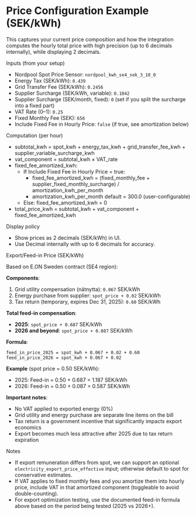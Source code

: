 # Price Configuration Example (SEK/kWh)

This captures your current price composition and how the integration computes the hourly total price with high precision (up to 6 decimals internally), while displaying 2 decimals.

Inputs (from your setup)
- Nordpool Spot Price Sensor: `nordpool_kwh_se4_sek_3_10_0`
- Energy Tax (SEK/kWh): `0.439`
- Grid Transfer Fee (SEK/kWh): `0.2456`
- Supplier Surcharge (SEK/kWh, variable): `0.1042`
- Supplier Surcharge (SEK/month, fixed): `0` (set if you split the surcharge into a fixed part)
- VAT Rate (0–1): `0.25`
- Fixed Monthly Fee (SEK): `656`
- Include Fixed Fee in Hourly Price: `false` (if true, see amortization below)

Computation (per hour)
- subtotal_kwh = spot_kwh + energy_tax_kwh + grid_transfer_fee_kwh + supplier_variable_surcharge_kwh
- vat_component = subtotal_kwh × VAT_rate
- fixed_fee_amortized_kwh:
  - If Include Fixed Fee in Hourly Price = true:
    - fixed_fee_amortized_kwh = (fixed_monthly_fee + supplier_fixed_monthly_surcharge) / amortization_kwh_per_month
    - amortization_kwh_per_month default = 300.0 (user-configurable)
  - Else: fixed_fee_amortized_kwh = 0
- total_price_kwh = subtotal_kwh + vat_component + fixed_fee_amortized_kwh

Display policy
- Show prices as 2 decimals (SEK/kWh) in UI.
- Use Decimal internally with up to 6 decimals for accuracy.

Export/Feed-in Price (SEK/kWh)

Based on E.ON Sweden contract (SE4 region):

**Components**:
1. Grid utility compensation (nätnytta): `0.067` SEK/kWh
2. Energy purchase from supplier: `spot_price + 0.02` SEK/kWh
3. Tax return (temporary, expires Dec 31, 2025): `0.60` SEK/kWh

**Total feed-in compensation**:
- **2025**: `spot_price + 0.687` SEK/kWh
- **2026 and beyond**: `spot_price + 0.087` SEK/kWh

**Formula**:
```
feed_in_price_2025 = spot_kwh + 0.067 + 0.02 + 0.60
feed_in_price_2026 = spot_kwh + 0.067 + 0.02
```

**Example** (spot price = 0.50 SEK/kWh):
- 2025: Feed-in = 0.50 + 0.687 = 1.187 SEK/kWh
- 2026: Feed-in = 0.50 + 0.087 = 0.587 SEK/kWh

**Important notes**:
- No VAT applied to exported energy (0%)
- Grid utility and energy purchase are separate line items on the bill
- Tax return is a government incentive that significantly impacts export economics
- Export becomes much less attractive after 2025 due to tax return expiration

Notes
- If export remuneration differs from spot, we can support an optional `electricity_export_price_effective` input; otherwise default to spot for conservative estimates.
- If VAT applies to fixed monthly fees and you amortize them into hourly price, include VAT in that amortized component (toggleable to avoid double-counting).
- For export optimization testing, use the documented feed-in formula above based on the period being tested (2025 vs 2026+).
